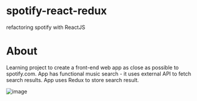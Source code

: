 # spotify-react-redux
refactoring spotify with ReactJS

# About 

Learning project to create a front-end web app as close as possible to spotify.com. App has functional music search - it uses external API to fetch search results. 
App uses Redux to store search result. 


![image](https://user-images.githubusercontent.com/64438132/180019633-f6653c2e-1574-46aa-a70b-51766b610bca.png)
